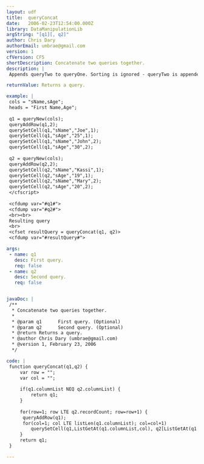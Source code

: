```yaml
---
layout: udf
title:  queryConcat
date:   2006-02-23T12:54:00.000Z
library: DataManipulationLib
argString: "[q1][, q2]"
author: Chris Dary
authorEmail: umbrae@gmail.com
version: 1
cfVersion: CF5
shortDescription: Concatenate two queries together.
description: |
 Appends queryTwo to queryOne. Sorting is ignored - queryTwo is appended to the end of queryOne. Note that both queries must have the same columns.

returnValue: Returns a query.

example: |
 cols = "sName,sAge";
 heads = "First Name,Age";
 
 q1 = queryNew(cols);
 queryAddRow(q1,2);
 querySetCell(q1,"sName","Joe",1);
 querySetCell(q1,"sAge","25",1);
 querySetCell(q1,"sName","John",2);
 querySetCell(q1,"sAge","30",2);
 
 q2 = queryNew(cols);
 queryAddRow(q2,2);
 querySetCell(q2,"sName","Kassi",1);
 querySetCell(q2,"sAge","19",1);
 querySetCell(q2,"sName","Mary",2);
 querySetCell(q2,"sAge","20",2);
 </cfscript>
 
 <cfdump var="#q1#">
 <cfdump var="#q2#">
 <br><br>
 Resulting query
 <br>
 <cfset resultQuery = queryConcat(q1, q2)>
 <cfdump var="#resultQuery#">

args:
 - name: q1
   desc: First query.
   req: false
 - name: q2
   desc: Second query.
   req: false


javaDoc: |
 /**
  * Concatenate two queries together.
  * 
  * @param q1      First query. (Optional)
  * @param q2      Second query. (Optional)
  * @return Returns a query. 
  * @author Chris Dary (umbrae@gmail.com) 
  * @version 1, February 23, 2006 
  */

code: |
 function queryConcat(q1,q2) {
     var row = "";
     var col = "";
 
     if(q1.columnList NEQ q2.columnList) {
         return q1;
     }
 
     for(row=1; row LTE q2.recordCount; row=row+1) {
      queryAddRow(q1);
      for(col=1; col LTE listLen(q1.columnList); col=col+1)
         querySetCell(q1,ListGetAt(q1.columnList,col), q2[ListGetAt(q1.columnList,col)][row]);
     }
     return q1;
 }

---
```


